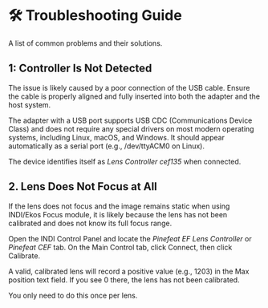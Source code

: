 # 🛠 Troubleshooting Guide

A list of common problems and their solutions.

## 1: Controller Is Not Detected

The issue is likely caused by a poor connection of the USB cable. Ensure the cable is properly aligned and fully inserted into both the adapter and the host system.

The adapter with a USB port supports USB CDC (Communications Device Class) and does not require any special drivers on most modern operating systems, including Linux, macOS, and Windows. It should appear automatically as a serial port (e.g., /dev/ttyACM0 on Linux).

The device identifies itself as _Lens Controller cef135_ when connected.

## 2. Lens Does Not Focus at All

If the lens does not focus and the image remains static when using INDI/Ekos Focus module, it is likely because the lens has not been calibrated and does not know its full focus range.

Open the INDI Control Panel and locate the _Pinefeat EF Lens Controller_ or _Pinefeat CEF_ tab. On the Main Control tab, click Connect, then click Calibrate.

A valid, calibrated lens will record a positive value (e.g., 1203) in the Max position text field. If you see 0 there, the lens has not been calibrated. 

You only need to do this once per lens. 
